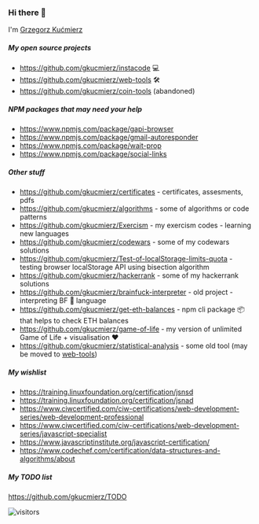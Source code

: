 
### Hi there 👋

I'm [Grzegorz Kućmierz](https://www.github.com/gkucmierz)

##### My open source projects
- https://github.com/gkucmierz/instacode 💻
- https://github.com/gkucmierz/web-tools 🛠 
- https://github.com/gkucmierz/coin-tools (abandoned)

##### NPM packages that may need your help
- https://www.npmjs.com/package/gapi-browser
- https://www.npmjs.com/package/gmail-autoresponder
- https://www.npmjs.com/package/wait-prop
- https://www.npmjs.com/package/social-links

##### Other stuff
- https://github.com/gkucmierz/certificates - certificates, assesments, pdfs
- https://github.com/gkucmierz/algorithms - some of algorithms or code patterns
- https://github.com/gkucmierz/Exercism - my exercism codes - learning new languages
- https://github.com/gkucmierz/codewars - some of my codewars solutions
- https://github.com/gkucmierz/Test-of-localStorage-limits-quota - testing browser localStorage API using bisection algorithm
- https://github.com/gkucmierz/hackerrank - some of my hackerrank solutions
- https://github.com/gkucmierz/brainfuck-interpreter - old project - interpreting BF 🧠 language
- https://github.com/gkucmierz/get-eth-balances - npm cli package 📦 that helps to check ETH balances
- https://github.com/gkucmierz/game-of-life - my version of unlimited Game of Life + visualisation ❤️ 
- https://github.com/gkucmierz/statistical-analysis - some old tool (may be moved to [web-tools](https://github.com/gkucmierz/web-tools))

##### My wishlist
- https://training.linuxfoundation.org/certification/jsnsd
- https://training.linuxfoundation.org/certification/jsnad
- https://www.ciwcertified.com/ciw-certifications/web-development-series/web-development-professional
- https://www.ciwcertified.com/ciw-certifications/web-development-series/javascript-specialist
- https://www.javascriptinstitute.org/javascript-certification/
- https://www.codechef.com/certification/data-structures-and-algorithms/about

##### My TODO list
https://github.com/gkucmierz/TODO

![visitors](https://komarev.com/ghpvc/?username=gkucmierz&color=blue)

